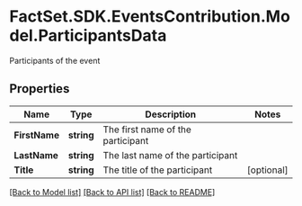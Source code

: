 # FactSet.SDK.EventsContribution.Model.ParticipantsData
Participants of the event

## Properties

Name | Type | Description | Notes
------------ | ------------- | ------------- | -------------
**FirstName** | **string** | The first name of the participant | 
**LastName** | **string** | The last name of the participant | 
**Title** | **string** | The title of the participant | [optional] 

[[Back to Model list]](../README.md#documentation-for-models) [[Back to API list]](../README.md#documentation-for-api-endpoints) [[Back to README]](../README.md)


